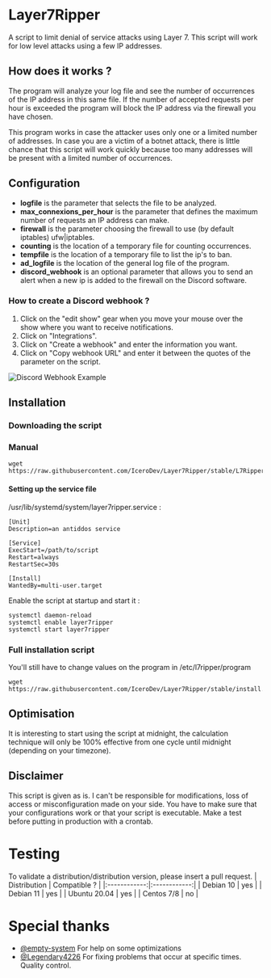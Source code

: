 # Layer7Ripper
A script to limit denial of service attacks using Layer 7. This script will work for low level attacks using a few IP addresses.

## How does it works ?
The program will analyze your log file and see the number of occurrences of the IP address in this same file. If the number of accepted requests per hour is exceeded the program will block the IP address via the firewall you have chosen.

This program works in case the attacker uses only one or a limited number of addresses. In case you are a victim of a botnet attack, there is little chance that this script will work quickly because too many addresses will be present with a limited number of occurrences.

## Configuration
- **logfile** is the parameter that selects the file to be analyzed.
- **max_connexions_per_hour** is the parameter that defines the maximum number of requests an IP address can make.
- **firewall** is the parameter choosing the firewall to use (by default iptables) ufw|iptables.
- **counting** is the location of a temporary file for counting occurrences.
- **tempfile** is the location of a temporary file to list the ip's to ban.
- **ad_logfile** is the location of the general log file of the program.
- **discord_webhook** is an optional parameter that allows you to send an alert when a new ip is added to the firewall on the Discord software.

### How to create a Discord webhook ?
1) Click on the "edit show" gear when you move your mouse over the show where you want to receive notifications.
2) Click on "Integrations".
3) Click on "Create a webhook" and enter the information you want.
4) Click on "Copy webhook URL" and enter it between the quotes of the parameter on the script.  

![Discord Webhook Example](https://cdn.staffe.net/QFXEiW8Z23.png)

## Installation

### Downloading the script
### Manual
```
wget https://raw.githubusercontent.com/IceroDev/Layer7Ripper/stable/L7Ripper.sh
```
#### Setting up the service file
/usr/lib/systemd/system/layer7ripper.service :
```
[Unit]
Description=an antiddos service

[Service]
ExecStart=/path/to/script
Restart=always
RestartSec=30s

[Install]
WantedBy=multi-user.target
```
Enable the script at startup and start it :
```
systemctl daemon-reload
systemctl enable layer7ripper
systemctl start layer7ripper
```

### Full installation script
You'll still have to change values on the program in /etc/l7ripper/program
```
wget https://raw.githubusercontent.com/IceroDev/Layer7Ripper/stable/install.sh
```

## Optimisation
It is interesting to start using the script at midnight, the calculation technique will only be 100% effective from one cycle until midnight (depending on your timezone). 


## Disclaimer
This script is given as is. I can't be responsible for modifications, loss of access or misconfiguration made on your side. You have to make sure that your configurations work or that your script is executable. Make a test before putting in production with a crontab.

# Testing
To validate a distribution/distribution version, please insert a pull request.
| Distribution | Compatible ? |
|:------------:|:------------:|
|   Debian 10  |      yes     |
|   Debian 11  |      yes     |
| Ubuntu 20.04 |      yes     |
|  Centos 7/8  |      no      |

# Special thanks
- [@empty-system](https://github.com/empty-system) For help on some optimizations
- [@Legendary4226](https://github.com/Legendary4226) For fixing problems that occur at specific times. Quality control.
